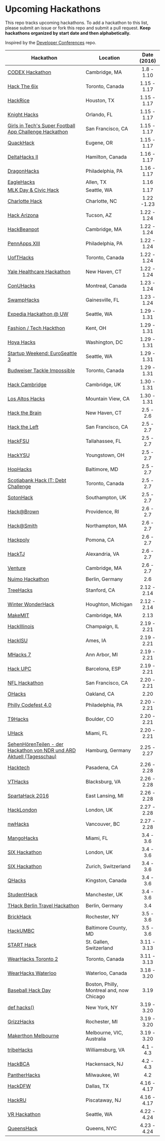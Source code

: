 Upcoming Hackathons
=====================

This repo tracks upcoming hackathons. To add a hackathon to this list, please submit an issue or fork this repo and submit a pull request. **Keep hackathons organized by start date and then alphabetically.**

Inspired by the [Developer Conferences](https://github.com/MurtzaM/Developer-Conferences) repo.

| Hackathon                                                | Location        | Date (2016)            |
| -------------------------------------------------------------- |-------------  | :---------------------:|
| [CODEX Hackathon](http://codexhackathon.com/) | Cambridge, MA | 1.8 - 1.10 |
| [Hack The 6ix](https://www.hackthe6ix.com/#6ix) | Toronto, Canada | 1.15 - 1.17 |
| [HackRice](http://hack.rice.edu/) | Houston, TX | 1.15 - 1.17 |
| [Knight Hacks](http://knighthacks.org/) | Orlando, FL | 1.15 - 1.17 |
| [Girls in Tech's Super Football App Challenge Hackathon](https://www.eventbrite.com/e/hosted-at-galvanize-espnw-presents-girls-in-techs-super-football-app-challenge-hackathon-tickets-19453661425?aff=ebrowse) | San Francisco, CA | 1.15 - 1.17 |
| [QuackHack](http://www.quackhack.io/) | Eugene, OR | 1.15 - 1.17 |
| [DeltaHacks II](http://deltahacks.com) | Hamilton, Canada | 1.16 - 1.17 |
| [DragonHacks](http://dragonhacks.io/) | Philadelphia, PA | 1.16 - 1.17 |
| [EagleHacks](http://www.eaglehacks.com/) | Allen, TX | 1.16 |
| [MLK Day & Civic Hack](https://www.eventbrite.com/e/super-happy-dev-house-sea3-mlk-day-civic-hack-tickets-20498508591) | Seattle, WA | 1.17 |
| [Charlotte Hack](https://www.eventbrite.com/e/charlotte-hack-unc-charlotte-tickets-19538149130/) | Charlotte, NC | 1.22 -1.23 | 
| [Hack Arizona](http://hackarizona.org/) | Tucson, AZ | 1.22 - 1.24 |
| [HackBeanpot](http://www.hackbeanpot.com) | Cambridge, MA | 1.22 - 1.24 |
| [PennApps XIII](http://2016s.pennapps.com/) | Philadelphia, PA | 1.22 - 1.24 |
| [UofTHacks](https://uofthacks.com/) | Toronto, Canada | 1.22 - 1.24 |
| [Yale Healthcare Hackathon](http://www.yalehackhealth.org/) | New Haven, CT | 1.22 - 1.24 |
| [ConUHacks](http://conuhacks.io/) | Montreal, Canada | 1.23 - 1.24 |
| [SwampHacks](http://swamphacks.com/) | Gainesville, FL | 1.23 - 1.24 |
| [Expedia Hackathon @ UW](http://expedia-seattle-hackathon.devpost.com/) | Seattle, WA | 1.29 - 1.31 |
| [Fashion / Tech Hackthon](http://www.fashiontechhackathon.com/) | Kent, OH | 1.29 - 1.31 |
| [Hoya Hacks](http://www.hoyahacks.com/) | Washington, DC | 1.29 - 1.31 |
| [Startup Weekend: EuroSeattle 3](http://www.up.co/communities/usa/seattle/startup-weekend/6911) | Seattle, WA | 1.29 - 1.31 |
| [Budweiser Tackle Impossible](http://www.tackleimpossible.com/) | Toronto, Canada | 1.29 - 1.31 |
| [Hack Cambridge](http://www.hackcambridge.com/) | Cambridge, UK | 1.30 - 1.31 |
| [Los Altos Hacks](http://www.losaltoshacks.com/) | Mountain View, CA | 1.30 - 1.31 |
| [Hack the Brain](http://www.bulldoghacks.org/) | New Haven, CT | 2.5 - 2.6 |
| [Hack the Left](https://www.facebook.com/events/205927149755389) | San Francisco, CA | 2.5 - 2.7 |
| [HackFSU](http://hackfsu.com/) | Tallahassee, FL | 2.5 - 2.7 |
| [HackYSU](http://hackysu.com/) | Youngstown, OH | 2.5 - 2.7 |
| [HopHacks](https://hophacks.com/) | Baltimore, MD | 2.5 - 2.7 |
| [Scotiabank Hack IT: Debt Challenge](http://www.scotiabankhackit.com/) | Toronto, Canada | 2.5 - 2.7 |
| [SotonHack](http://hacka.typeform.com/to/t5o4r5) | Southampton, UK | 2.5 - 2.7 |
| [Hack@Brown](https://2016.hackatbrown.org/) | Providence, RI | 2.6 - 2.7 |
| [Hack@Smith](http://hackatsmith.org/) | Northampton, MA | 2.6 - 2.7 |
| [Hackpoly](http://www.hackpoly.com/) | Pomona, CA | 2.6 - 2.7 |
| [HackTJ](https://hacktj.org/) | Alexandria, VA | 2.6 - 2.7 |
| [Venture](http://venture.leangap.org/) | Cambridge, MA | 2.6 - 2.7 |
| [Nuimo Hackathon](https://www.eventbrite.com/e/nuimo-hackathon-tickets-21057873667) | Berlin, Germany | 2.6 |
| [TreeHacks](https://www.treehacks.com/) | Stanford, CA | 2.12 - 2.14 |
| [Winter WonderHack](https://wwhack.org/) | Houghton, Michigan | 2.12 - 2.14 |
| [MakeMIT](http://makemit.org/) | Cambridge, MA | 2.13 |
| [HackIllinois](http://www.hackillinois.org/) | Champaign, IL | 2.19 - 2.21 |
| [HackISU](http://www.hackisu.com/) | Ames, IA | 2.19 - 2.21 |
| [MHacks 7](http://mhacks.org/) | Ann Arbor, MI | 2.19 - 2.21 |
| [Hack UPC](https://hackupc.com/) | Barcelona, ESP | 2.19 - 2.21 |
| [NFL Hackathon](http://nflhackathon.com/) | San Francisco, CA | 2.20 - 2.21 |
| [OHacks](http://www.ohacks.co/) | Oakland, CA | 2.20 |
| [Philly Codefest 4.0](http://phillycodefest.com/) | Philadelphia, PA | 2.20 - 2.21 |
| [T9Hacks](http://t9hacks.org/) | Boulder, CO | 2.20 - 2.21 |
| [UHack](http://coe.miami.edu/uhack2015/) | Miami, FL | 2.20 - 2.21 |
| [SehenHörenTeilen - der Hackathon von NDR und ARD Aktuell (Tagesschau)](https://www.eventbrite.com/e/sehenhorenteilen-der-hackathon-von-ndr-und-ard-aktuell-tagesschau-tickets-20415513350) | Hamburg, Germany | 2.25 - 2.27 |
| [Hacktech](http://hacktech.io/) | Pasadena, CA | 2.26 - 2.28 |
| [VTHacks](http://www.vthacks.com/) | Blacksburg, VA | 2.26 - 2.28 |
| [SpartaHack 2016](https://spartahack.com/) | East Lansing, MI | 2.26 - 2.28 |
| [HackLondon](https://hacklondon.org/) | London, UK | 2.27 - 2.28 |
| [nwHacks](https://www.nwhacks.io/) | Vancouver, BC | 2.27 - 2.28 |
| [MangoHacks](http://mangohacks.com/) | Miami, FL| 3.4 - 3.6 |
| [SIX Hackathon](http://www.six-group.com/about/en/site/hackathon.html) | London, UK| 3.4 - 3.6 |
| [SIX Hackathon](http://www.six-group.com/about/en/site/hackathon.html) | Zurich, Switzerland | 3.4 - 3.6 |
| [QHacks](http://qhacks.io/) | Kingston, Canada | 3.4 - 3.6 |
| [StudentHack](https://studenthack.com/) | Manchester, UK | 3.4 - 3.6 |
| [THack Berlin Travel Hackathon](https://www.eventbrite.com/e/thack-berlin-travel-hackathon-tickets-20834398246) | Berlin, Germany | 3.4 |
| [BrickHack](https://brickhack.io/) | Rochester, NY | 3.5 - 3.6 |
| [HackUMBC](https://hackumbc.org/) | Baltimore County, MD | 3.5 - 3.6 |
| [START Hack](http://starthack.ch/) | St. Gallen, Switzerland | 3.11 - 3.13 |
| [WearHacks Toronto 2](https://wearhackstoronto.splashthat.com/) | Toronto, Canada | 3.11 - 3.13 |
| [WearHacks Waterloo](http://waterloo.wearhacks.com/) | Waterloo, Canada | 3.18 - 3.20 |
| [Baseball Hack Day](http://www.baseballhackday.com/) | Boston, Philly, Montreal and, now Chicago | 3.19 |
| [def hacks()](http://defhacks.xyz) | New York, NY | 3.19 - 3.20 |
| [GrizzHacks](http://grizzhacks.com) | Rochester, MI | 3.19 - 3.20 |
| [Makerthon Melbourne](https://makerthonMelbourne.com/) | Melbourne, VIC, Australia | 3.19 - 3.20 |
| [tribeHacks](http://www.tribehacks.com/) | Williamsburg, VA | 4.1 - 4.3 |
| [HackBCA](http://hackbca.com) | Hackensack, NJ | 4.2 - 4.3 |
| [PantherHacks](http://pantherhacks.org/) | Milwaukee, WI | 4.2 |
| [HackDFW](http://hackdfw.com/) | Dallas, TX | 4.16 - 4.17 |
| [HackRU](http://hackru.org/) | Piscataway, NJ | 4.16 - 4.17 |
| [VR Hackathon](http://vrhackathon.com/seattle.html) | Seattle, WA | 4.22 - 4.24 |
| [QueensHack](https://queenshack.nyc) | Queens, NYC | 4.23 - 4.24 |
